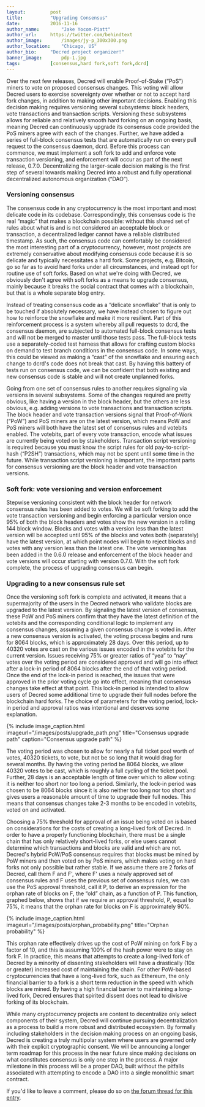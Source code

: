```yaml
---
layout:			post
title:			"Upgrading Consensus"
date:			2016-11-16
author_name:		"Jake Yocom-Piatt"
author_url:		https://twitter.com/behindtext
author_image:		/images/jy-p_300x300.png
author_location:	"Chicago, US"
author_bio:		"Decred project organizer!"
banner_image:		pdp-1.jpg
tags:			[consensus,hard fork,soft fork,dcrd]
---
```


Over the next few releases, Decred will enable Proof-of-Stake (“PoS”) miners to vote on proposed consensus changes.  This voting will allow Decred users to exercise sovereignty over whether or not to accept hard fork changes, in addition to making other important decisions.  Enabling this decision making requires versioning several subsystems: block headers, vote transactions and transaction scripts.  Versioning these subsystems allows for reliable and relatively smooth hard forking on an ongoing basis, meaning Decred can continuously upgrade its consensus code provided the PoS miners agree with each of the changes.  Further, we have added a series of full-block consensus tests that are automatically run on every pull request to the consensus daemon, dcrd.  Before this process can commence, we must implement a soft fork to add and enforce vote transaction versioning, and enforcement will occur as part of the next release, 0.7.0.  Decentralizing the larger-scale decision making is the first step of several towards making Decred into a robust and fully operational decentralized autonomous organization (“DAO”).

<!--more-->

### Versioning consensus

The consensus code in any cryptocurrency is the most important and most delicate code in its codebase.  Correspondingly, this consensus code is the real “magic” that makes a blockchain possible: without this shared set of rules about what is and is not considered an acceptable block or transaction, a decentralized ledger cannot have a reliable distributed timestamp.  As such, the consensus code can comfortably be considered the most interesting part of a cryptocurrency, however, most projects are extremely conservative about modifying consensus code because it is so delicate and typically necessitates a hard fork.  Some projects, e.g. Bitcoin, go so far as to avoid hard forks under all circumstances, and instead opt for routine use of soft forks.  Based on what we're doing with Decred, we obviously don't agree with soft forks as a means to upgrade consensus, mainly because it breaks the social contract that comes with a blockchain, but that is a whole separate blog entry.

Instead of treating consensus code as a “delicate snowflake” that is only to be touched if absolutely necessary, we have instead chosen to figure out how to reinforce the snowflake and make it more resilient.  Part of this reinforcement process is a system whereby all pull requests to dcrd, the consensus daemon, are subjected to automated full-block consensus tests and will not be merged to master until those tests pass.  The full-block tests use a separately-coded test harness that allows for crafting custom blocks on demand to test branch conditions in the consensus code.  In some ways, this could be viewed as making a “cast” of the snowflake and ensuring each change to dcrd's code does not break that cast.  By having this battery of tests run on consensus code, we can be confident that both existing and new consensus code is stable and will not create unplanned forks.

Going from one set of consensus rules to another requires signaling via versions in several subsystems.  Some of the changes required are pretty obvious, like having a version in the block header, but the others are less obvious, e.g. adding versions to vote transactions and transaction scripts.  The block header and vote transaction versions signal that Proof-of-Work (“PoW”) and PoS miners are on the latest version, which means PoW and PoS miners will both have the latest set of consensus rules and votebits enabled.  The votebits, part of every vote transaction, encode what issues are currently being voted on by stakeholders.  Transaction script versioning is required because you must know the script rules for old pay-to-script-hash (“P2SH”) transactions, which may not be spent until some time in the future.  While transaction script versioning is important, the important parts for consensus versioning are the block header and vote transaction versions.

### Soft fork: vote versioning and version enforcement

Stepwise versioning consistent with the block header for network consensus rules has been added to votes.  We will be soft forking to add the vote transaction versioning and begin enforcing a particular version once 95% of both the block headers and votes show the new version in a rolling 144 block window.  Blocks and votes with a version less than the latest version will be accepted until 95% of the blocks and votes both (separately) have the latest version, at which point nodes will begin to reject blocks and votes with any version less than the latest one.  The vote versioning has been added in the 0.6.0 release and enforcement of the block header and vote versions will occur starting with version 0.7.0.  With the soft fork complete, the process of upgrading consensus can begin.

### Upgrading to a new consensus rule set

Once the versioning soft fork is complete and activated, it means that a supermajority of the users in the Decred network who validate blocks are upgraded to the latest version.  By signaling the latest version of consensus, these PoW and PoS miners confirm that they have the latest definition of the votebits and the corresponding conditional logic to implement any consensus changes, assuming a given consensus change is voted in.  After a new consensus version is activated, the voting process begins and runs for 8064 blocks, which is approximately 28 days.  Over this period, up to 40320 votes are cast on the various issues encoded in the votebits for the current version.  Issues receiving 75% or greater ratios of “yea” to “nay” votes over the voting period are considered approved and will go into effect after a lock-in period of 8064 blocks after the end of that voting period.  Once the end of the lock-in period is reached, the issues that were approved in the prior voting cycle go into effect, meaning that consensus changes take effect at that point.  This lock-in period is intended to allow users of Decred some additional time to upgrade their full nodes before the blockchain hard forks.  The choice of parameters for the voting period, lock-in period and approval ratios was intentional and deserves some explanation.

{% include image_caption.html imageurl="/images/posts/upgrade_path.png" title="Consensus upgrade path" caption="Consensus upgrade path" %}

The voting period was chosen to allow for nearly a full ticket pool worth of votes, 40320 tickets, to vote, but not be so long that it would drag for several months.  By having the voting period be 8064 blocks, we allow 40320 votes to be cast, which is roughly a full cycling of the ticket pool.  Further, 28 days is an acceptable length of time over which to allow voting: it is neither too short nor too long a period.  Similarly, the lock-in period was chosen to be 8064 blocks since it is also neither too long nor too short and gives users a reasonable amount of time to upgrade their full nodes.  This means that consensus changes take 2-3 months to be encoded in votebits, voted on and activated.

Choosing a 75% threshold for approval of an issue being voted on is based on considerations for the costs of creating a long-lived fork of Decred.  In order to have a properly functioning blockchain, there must be a single chain that has only relatively short-lived forks, or else users cannot determine which transactions and blocks are valid and which are not.  Decred's hybrid PoW/PoS consensus requires that blocks must be mined by PoW miners and then voted on by PoS miners, which makes voting on hard forks not only possible but rather stable.  If we assume there are 2 forks of Decred, call them F and F', where F' uses a newly approved set of consensus rules and F uses the previous set of consensus rules, we can use the PoS approval threshold, call it P, to derive an expression for the orphan rate of blocks on F, the “old” chain, as a function of P.  This function, graphed below, shows that if we require an approval threshold, P, equal to 75%, it means that the orphan rate for blocks on F is approximately 90%.

{% include image_caption.html imageurl="/images/posts/orphan_probability.png" title="Orphan probability" %}

This orphan rate effectively drives up the cost of PoW mining on fork F by a factor of 10, and this is assuming 100% of the hash power were to stay on fork F.  In practice, this means that attempts to create a long-lived fork of Decred by a minority of dissenting stakeholders will have a drastically (10x or greater) increased cost of maintaining the chain.  For other PoW-based cryptocurrencies that have a long-lived fork, such as Ethereum, the only financial barrier to a fork is a short term reduction in the speed with which blocks are mined.  By having a high financial barrier to maintaining a long-lived fork, Decred ensures that spirited dissent does not lead to divisive forking of its blockchain.

While many cryptocurrency projects are content to decentralize only select components of their system, Decred will continue pursuing decentralization as a process to build a more robust and distributed ecosystem.  By formally including stakeholders in the decision making process on an ongoing basis, Decred is creating a truly multipolar system where users are governed only with their explicit cryptographic consent.  We will be announcing a longer term roadmap for this process in the near future since making decisions on what constitutes consensus is only one step in the process.  A major milestone in this process will be a proper DAO, built without the pitfalls associated with attempting to encode a DAO into a single monolithic smart contract.
 
If you'd like to leave a comment, please do so on [the forum thread for this entry](https://forum.decred.org/threads/upgrading-consensus.4072/).
